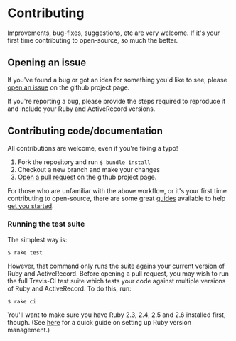 # Contributing

Improvements, bug-fixes, suggestions, etc are very welcome. If it's your first time contributing to open-source, so much the better.

## Opening an issue

If you've found a bug or got an idea for something you'd like to see, please [open an issue](https://github.com/StaphSynth/has_protected_token/issues) on the github project page.

If you're reporting a bug, please provide the steps required to reproduce it and include your Ruby and ActiveRecord versions.

## Contributing code/documentation

All contributions are welcome, even if you're fixing a typo!

1. Fork the repository and run `$ bundle install`
2. Checkout a new branch and make your changes
3. [Open a pull request](https://github.com/StaphSynth/has_protected_token/pulls) on the github project page.

For those who are unfamiliar with the above workflow, or it's your first time contributing to open-source, there are some great [guides](https://github.com/collections/choosing-projects) available to help [get you started](https://github.com/FreeCodeCamp/how-to-contribute-to-open-source).

### Running the test suite

The simplest way is:

`$ rake test`

However, that command only runs the suite agains your current version of Ruby and ActiveRecord. Before opening a pull request, you may wish to run the full Travis-CI test suite which tests your code against multiple versions of Ruby and ActiveRecord. To do this, run:

`$ rake ci`

You'll want to make sure you have Ruby 2.3, 2.4, 2.5 and 2.6 installed first, though. (See [here](https://syntheta.se/coding/2018/12/09/getting-started-with-ruby.html) for a quick guide on setting up Ruby version management.)
